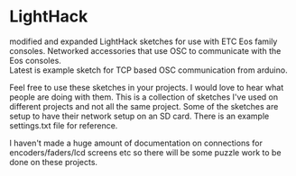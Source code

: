 # LightHack
modified and expanded LightHack sketches for use with ETC Eos family consoles.
Networked accessories that use OSC to communicate with the Eos consoles.  
Latest is example sketch for TCP based OSC communication from arduino.  

Feel free to use these sketches in your projects.  I would love to hear what people are doing with them.  This is a collection of sketches I've used on different projects and not all the same project.
Some of the sketches are setup to have their network setup on an SD card. There is an example settings.txt file for reference.

I haven't made a huge amount of documentation on connections for encoders/faders/lcd screens etc so there will be some puzzle work to be done on these projects.
